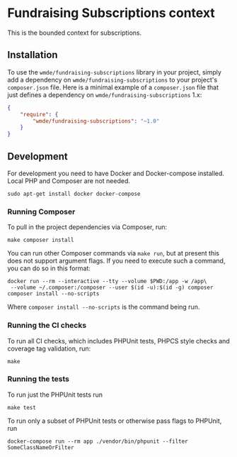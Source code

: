 # Fundraising Subscriptions context

This is the bounded context for subscriptions.

## Installation

To use the `wmde/fundraising-subscriptions` library in your project, simply add a dependency on `wmde/fundraising-subscriptions`
to your project's `composer.json` file. Here is a minimal example of a `composer.json`
file that just defines a dependency on `wmde/fundraising-subscriptions` 1.x:

```json
{
    "require": {
        "wmde/fundraising-subscriptions": "~1.0"
    }
}
```

## Development

For development you need to have Docker and Docker-compose installed. Local PHP and Composer are not needed.

    sudo apt-get install docker docker-compose

### Running Composer

To pull in the project dependencies via Composer, run:

    make composer install

You can run other Composer commands via `make run`, but at present this does not support argument flags.
If you need to execute such a command, you can do so in this format:

    docker run --rm --interactive --tty --volume $PWD:/app -w /app\
     --volume ~/.composer:/composer --user $(id -u):$(id -g) composer composer install --no-scripts

Where `composer install --no-scripts` is the command being run.

### Running the CI checks

To run all CI checks, which includes PHPUnit tests, PHPCS style checks and coverage tag validation, run:

    make
    
### Running the tests

To run just the PHPUnit tests run

    make test

To run only a subset of PHPUnit tests or otherwise pass flags to PHPUnit, run

    docker-compose run --rm app ./vendor/bin/phpunit --filter SomeClassNameOrFilter
